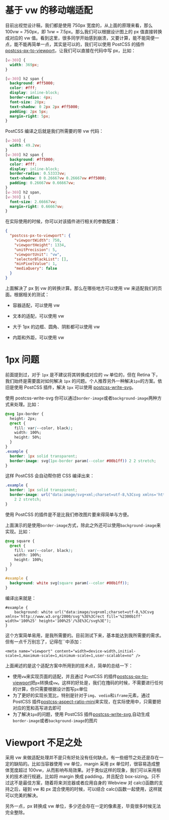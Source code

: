 # 基于 vw 的移动端适配

目前出视觉设计稿，我们都是使用 750px 宽度的，从上面的原理来看，那么 100vw = 750px，即 1vw = 7.5px。那么我们可以根据设计图上的 px 值直接转换成对应的 vw 值。看到这里，很多同学开始感到崩溃，又要计算，能不能简便一点，能不能再简单一点，其实是可以的，我们可以使用 PostCSS 的插件 [postcss-px-to-viewport](https://github.com/evrone/postcss-px-to-viewport)，让我们可以直接在代码中写 px，比如：

```css
[w-369] {
  width: 369px;
}

[w-369] h2 span {
  background: #ff5000;
  color: #fff;
  display: inline-block;
  border-radius: 4px;
  font-size: 20px;
  text-shadow: 0 2px 2px #ff5000;
  padding: 2px 5px;
  margin-right: 5px;
}
```

PostCSS 编译之后就是我们所需要的带 vw 代码：

```css
[w-369] {
  width: 49.2vw;
}
[w-369] h2 span {
  background: #ff5000;
  color: #fff;
  display: inline-block;
  border-radius: 0.53333vw;
  text-shadow: 0 0.26667vw 0.26667vw #ff5000;
  padding: 0.26667vw 0.66667vw;
}
[w-369] h2 span,
[w-369] i {
  font-size: 2.66667vw;
  margin-right: 0.66667vw;
}
```

在实际使用的时候，你可以对该插件进行相关的参数配置：

```json
{
  "postcss-px-to-viewport": {
    "viewportWidth": 750,
    "viewportHeight": 1334,
    "unitPrecision": 5,
    "viewportUnit": "vw",
    "selectorBlackList": [],
    "minPixelValue": 1,
    "mediaQuery": false
  }
}
```

上面解决了 px 到 vw 的转换计算。那么在哪些地方可以使用 vw 来适配我们的页面。根据相关的测试：

- 容器适配，可以使用 vw

- 文本的适配，可以使用 vw

- 大于 1px 的边框、圆角、阴影都可以使用 vw

- 内距和外距，可以使用 vw

# 1px 问题

前面提到过，对于 `1px` 是不建议将其转换成对应的 `vw` 单位的，但在 Retina 下，我们始终是需要面对如何解决 `1px` 的问题。个人推荐另外一种解决`1px`的方案。依旧是使用 PostCSS 插件，解决 `1px` 可以使用 [postcss-write-svg](https://github.com/jonathantneal/postcss-write-svg)。

使用 postcss-write-svg 你可以通过`border-image`或者`background-image`两种方式来处理。比如：

```css
@svg 1px-border {
  height: 2px;
  @rect {
    fill: var(--color, black);
    width: 100%;
    height: 50%;
  }
}
.example {
  border: 1px solid transparent;
  border-image: svg(1px-border param(--color #00b1ff)) 2 2 stretch;
}
```

这样 PostCSS 会自动帮你把 CSS 编译出来：

```css
.example {
  border: 1px solid transparent;
  border-image: url("data:image/svg+xml;charset=utf-8,%3Csvg xmlns='http://www.w3.org/2000/svg' height='2px'%3E%3Crect fill='%2300b1ff' width='100%25' height='50%25'/%3E%3C/svg%3E")
    2 2 stretch;
}
```

使用 PostCSS 的插件是不是比我们修改图片要来得简单与方便。

上面演示的是使用`border-image`方式，除此之外还可以使用`background-image`来实现。比如：

```css
@svg square {
  @rect {
    fill: var(--color, black);
    width: 100%;
    height: 100%;
  }
}

#example {
  background: white svg(square param(--color #00b1ff));
}
```

编译出来就是：

```
#example {
    background: white url("data:image/svg+xml;charset=utf-8,%3Csvg xmlns='http://www.w3.org/2000/svg'%3E%3Crect fill='%2300b1ff' width='100%25' height='100%25'/%3E%3C/svg%3E");
}
```

这个方案简单易用，是我所需要的。目前测试下来，基本能达到我所需要的需求。但有一点千万别忘了，记得在``中添加：

```
<meta name="viewport" content="width=device-width,initial-scale=1,maximum-scale=1,minimum-scale=1,user-scalable=no" />
```

上面阐述的是这个适配方案中所用到的技术点，简单的总结一下：

- 使用`vw`来实现页面的适配，并且通过 PostCSS 的插件[postcss-px-to-viewport](https://github.com/evrone/postcss-px-to-viewport)把`px`转换成`vw`。这样的好处是，我们在撸码的时候，不需要进行任何的计算，你只需要根据设计图写`px`单位
- 为了更好的实现长宽比，特别是针对于`img`、`vedio`和`iframe`元素，通过 PostCSS 插件[postcss-aspect-ratio-mini](https://github.com/yisibl/postcss-aspect-ratio-mini)来实现，在实际使用中，只需要把对应的宽和高写进去即可
- 为了解决`1px`的问题，使用 PostCSS 插件[postcss-write-svg](https://github.com/jonathantneal/postcss-write-svg),自动生成`border-image`或者`background-image`的图片

# Viewport 不足之处

采用 vw 来做适配处理并不是只有好处没有任何缺点。有一些细节之处还是存在一定的缺陷的。比如当容器使用 vw 单位，margin 采用 px 单位时，很容易造成整体宽度超过 100vw，从而影响布局效果。对于类似这样的现象，我们可以采用相关的技术进行规避。比如将 margin 换成 padding，并且配合 box-sizing。只不过这不是最佳方案，随着将来浏览器或者应用自身的 Webview 对 calc()函数的支持之后，碰到 vw 和 px 混合使用的时候，可以结合 calc()函数一起使用，这样就可以完美的解决。

另外一点，px 转换成 vw 单位，多少还会存在一定的像素差，毕竟很多时候无法完全整除。
